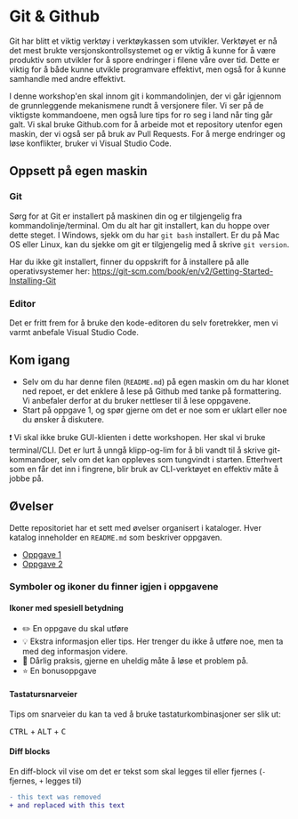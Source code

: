 # Git & Github

Git har blitt et viktig verktøy i verktøykassen som utvikler. Verktøyet er nå det mest brukte versjonskontrollsystemet og er viktig å kunne for å være produktiv som utvikler for å spore endringer i filene våre over tid. Dette er viktig for å både kunne utvikle programvare effektivt, men også for å kunne samhandle med andre effektivt.

I denne workshop'en skal innom git i kommandolinjen, der vi går igjennom de grunnleggende mekanismene rundt å versjonere filer. Vi ser på de viktigste kommandoene, men også lure tips for ro seg i land når ting går galt. Vi skal bruke Github.com for å arbeide mot et repository utenfor egen maskin, der vi også ser på bruk av Pull Requests. For å merge endringer og løse konflikter, bruker vi Visual Studio Code.

## Oppsett på egen maskin

### Git

Sørg for at Git er installert på maskinen din og er tilgjengelig fra kommandolinje/terminal.
Om du alt har git installert, kan du hoppe over dette steget. I Windows, sjekk om du har `git bash` installert. Er du på Mac OS eller Linux, kan du sjekke om git er tilgjengelig med å skrive `git version`.

Har du ikke git installert, finner du oppskrift for å installere på alle operativsystemer her: https://git-scm.com/book/en/v2/Getting-Started-Installing-Git

### Editor

Det er fritt frem for å bruke den kode-editoren du selv foretrekker, men vi varmt anbefale Visual Studio Code.

## Kom igang

- Selv om du har denne filen (`README.md`) på egen maskin om du har klonet ned repoet, er det enklere å lese på Github med tanke på formattering. Vi anbefaler derfor at du bruker nettleser til å lese oppgavene.
- Start på oppgave 1, og spør gjerne om det er noe som er uklart eller noe du ønsker å diskutere.

:exclamation: Vi skal ikke bruke GUI-klienten i dette workshopen. Her skal vi bruke terminal/CLI. Det er lurt å unngå klipp-og-lim for å bli vandt til å skrive git-kommandoer, selv om det kan oppleves som tungvindt i starten. Etterhvert som en får det inn i fingrene, blir bruk av CLI-verktøyet en effektiv måte å jobbe på.

## Øvelser

Dette repositoriet har et sett med øvelser organisert i kataloger. Hver katalog inneholder en `README.md` som beskriver oppgaven.

- [Oppgave 1](oppgave-1/README.md)
- [Oppgave 2](oppgave-2/README.md)

### Symboler og ikoner du finner igjen i oppgavene

#### Ikoner med spesiell betydning

- :pencil2: En oppgave du skal utføre
- :bulb: Ekstra informasjon eller tips. Her trenger du ikke å utføre noe, men ta med deg informasjon videre.
- :poop: Dårlig praksis, gjerne en uheldig måte å løse et problem på.
- :star: En bonusoppgave

#### Tastatursnarveier

Tips om snarveier du kan ta ved å bruke tastaturkombinasjoner ser slik ut:

<kbd>CTRL</kbd> + <kbd>ALT</kbd> + <kbd>C</kbd>

#### Diff blocks

En diff-block vil vise om det er tekst som skal legges til eller fjernes (`-` fjernes, `+` legges til)

```diff
- this text was removed
+ and replaced with this text
```

